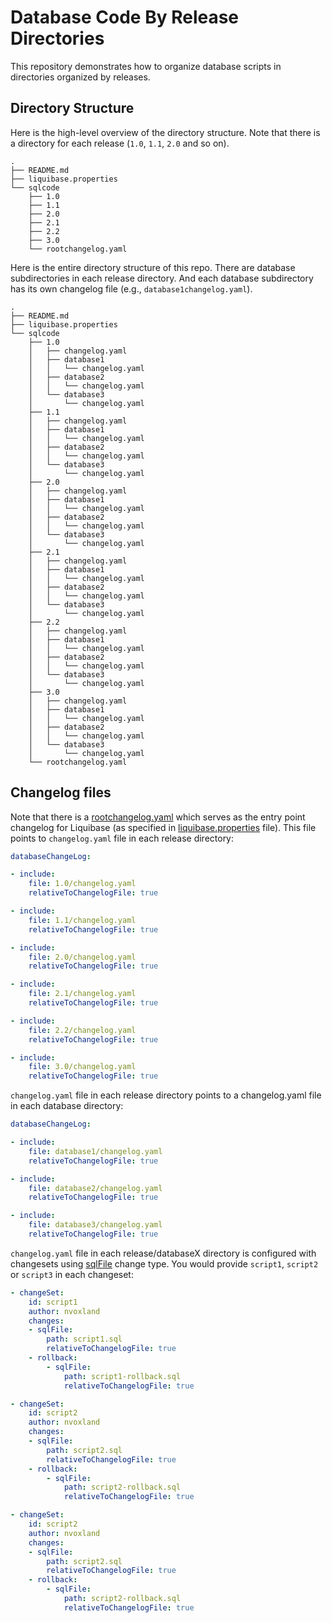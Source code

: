 # Database Code By Release Directories

This repository demonstrates how to organize database scripts in directories organized by releases.

## Directory Structure
Here is the high-level overview of the directory structure. Note that there is a directory for each release (`1.0`, `1.1`, `2.0` and so on). 
```
.
├── README.md
├── liquibase.properties
└── sqlcode
    ├── 1.0
    ├── 1.1
    ├── 2.0
    ├── 2.1
    ├── 2.2
    ├── 3.0
    └── rootchangelog.yaml
```

Here is the entire directory structure of this repo. There are database subdirectories in each release directory. And each database subdirectory has its own changelog file (e.g., `database1changelog.yaml`). 
```
.
├── README.md
├── liquibase.properties
└── sqlcode
    ├── 1.0
    │   ├── changelog.yaml
    │   ├── database1
    │   │   └── changelog.yaml
    │   ├── database2
    │   │   └── changelog.yaml
    │   └── database3
    │       └── changelog.yaml
    ├── 1.1
    │   ├── changelog.yaml
    │   ├── database1
    │   │   └── changelog.yaml
    │   ├── database2
    │   │   └── changelog.yaml
    │   └── database3
    │       └── changelog.yaml
    ├── 2.0
    │   ├── changelog.yaml
    │   ├── database1
    │   │   └── changelog.yaml
    │   ├── database2
    │   │   └── changelog.yaml
    │   └── database3
    │       └── changelog.yaml
    ├── 2.1
    │   ├── changelog.yaml
    │   ├── database1
    │   │   └── changelog.yaml
    │   ├── database2
    │   │   └── changelog.yaml
    │   └── database3
    │       └── changelog.yaml
    ├── 2.2
    │   ├── changelog.yaml
    │   ├── database1
    │   │   └── changelog.yaml
    │   ├── database2
    │   │   └── changelog.yaml
    │   └── database3
    │       └── changelog.yaml
    ├── 3.0
    │   ├── changelog.yaml
    │   ├── database1
    │   │   └── changelog.yaml
    │   ├── database2
    │   │   └── changelog.yaml
    │   └── database3
    │       └── changelog.yaml
    └── rootchangelog.yaml
```



## Changelog files
Note that there is a [rootchangelog.yaml](sqlcode/rootchangelog.yaml) which serves as the entry point changelog for Liquibase (as specified in [liquibase.properties](liquibase.properties) file). This file points to `changelog.yaml` file in each release directory:
```yaml
databaseChangeLog:

- include:
    file: 1.0/changelog.yaml
    relativeToChangelogFile: true

- include:
    file: 1.1/changelog.yaml
    relativeToChangelogFile: true

- include:
    file: 2.0/changelog.yaml
    relativeToChangelogFile: true

- include:
    file: 2.1/changelog.yaml
    relativeToChangelogFile: true

- include:
    file: 2.2/changelog.yaml
    relativeToChangelogFile: true

- include:
    file: 3.0/changelog.yaml
    relativeToChangelogFile: true

```

`changelog.yaml` file in each release directory points to a changelog.yaml file in each database directory:
```yaml
databaseChangeLog:

- include:
    file: database1/changelog.yaml
    relativeToChangelogFile: true

- include:
    file: database2/changelog.yaml
    relativeToChangelogFile: true

- include:
    file: database3/changelog.yaml
    relativeToChangelogFile: true
```

`changelog.yaml` file in each release/databaseX directory is configured with changesets using [sqlFile](https://docs.liquibase.com/change-types/sql-file.html) change type. You would provide `script1`, `script2` or `script3` in each changeset:
```yaml
- changeSet:
    id: script1
    author: nvoxland
    changes:
    - sqlFile:
        path: script1.sql
        relativeToChangelogFile: true
    - rollback:
        - sqlFile:
            path: script1-rollback.sql
            relativeToChangelogFile: true

- changeSet:
    id: script2
    author: nvoxland
    changes:
    - sqlFile:
        path: script2.sql
        relativeToChangelogFile: true
    - rollback:
        - sqlFile:
            path: script2-rollback.sql
            relativeToChangelogFile: true

- changeSet:
    id: script2
    author: nvoxland
    changes:
    - sqlFile:
        path: script2.sql
        relativeToChangelogFile: true
    - rollback:
        - sqlFile:
            path: script2-rollback.sql
            relativeToChangelogFile: true
```